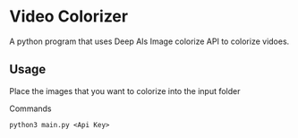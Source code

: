 # Video Colorizer
A python program that uses Deep AIs Image colorize API to colorize vidoes.
## Usage
Place the images that you want to colorize into the input folder

Commands
```
python3 main.py <Api Key>
```


